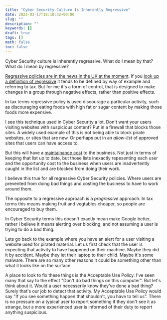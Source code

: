 ```yaml
---
title: "Cyber Security Culture Is Inherently Regressive"
date: 2023-03-17T18:10:32+00:00
slug: ""
description: ""
keywords: []
draft: true
tags: []
math: false
toc: false
---
```



Cyber Security culture is inherently regressive. What do I mean by that? What do I mean by regressive?

[Regressive policies are in the news in the UK at the moment](https://www.bbc.co.uk/news/business-66268073). If you [look up a definition of regressive](https://dictionary.cambridge.org/dictionary/english/regressive) it tends to be defined by way of example and referring to tax. But for me it's a form of control, that is designed to make changes in a group through negative effects, rather than positive effects.

In tax terms regressive policy is used discourage a particular activity, such as discouraging eating foods with high fat or sugar content by making those foods more expensive.

I see this technique used in Cyber Security a lot. Don't want your users visiting websites with suspicious content? Put in a firewall that blocks those sites. A widely used example of this is not being able to block pirate websites, or sites that are new. Or perhaps put in an _allow-list_ of approved sites that users can have access to.

But this will have a [maintainance cost](./maintenance-cost-of-security-controls.md) to the business. Not just in terms of keeping that list up to date, but those lists inexactly repesenting each user and the opportunity cost to the business when users are inadvertently caught in the list and are blocked from doing their work.

I believe this true for all regressive Cyber Security policies. Where users are prevented from doing bad things and costing the business to have to work around them.

The opposite to a regressive approach is a _progressive_ approach. In tax terms this means making fruit and vegtables cheaper, so people are encouraged to buy them.

In Cyber Security terms this doesn't exactly mean make Google better, rather I believe it means alerting over blocking, and not assuming a user is trying to do a bad thing.

Lets go back to the example where you have an alert for a user visiting a website used for pirated material. Let us first check that the user is expecting that activity to have happened on their machine. Maybe they did it by accident. Maybe they let their laptop to their child. Maybe it's some malware. There are so many other reasons it could be something other than what it looks like on the surface.

A place to look to fix these things is the Acceptable Use Policy. I've seen many that say to the effect "Don't do bad things on this computer". But let's think about it. Would a user necesserily know they've done a bad thing? Surely that's our job to detect that activity. My Acceptable Use Policy would say "If you see something happen that shouldn't, you have to tell us". There is no pressure on a typical user to report something if they don't see it as strange, but a more experienced user is informed of their duty to report anything suspicious.
